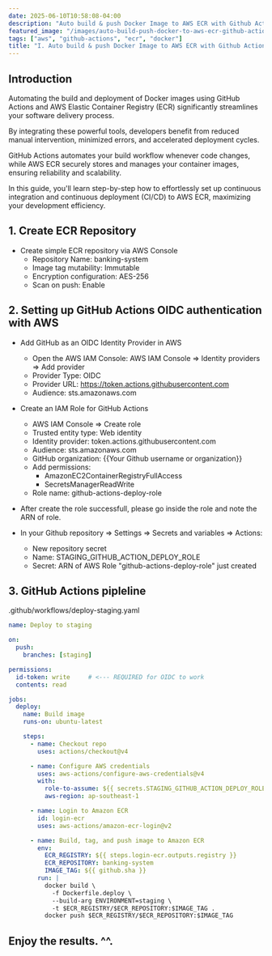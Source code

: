 ```yaml
---
date: 2025-06-10T10:58:08-04:00
description: "Auto build & push Docker Image to AWS ECR with Github Actions"
featured_image: "/images/auto-build-push-docker-to-aws-ecr-github-actions.png"
tags: ["aws", "github-actions", "ecr", "docker"]
title: "I. Auto build & push Docker Image to AWS ECR with Github Actions"
---
```


## Introduction
Automating the build and deployment of Docker images using GitHub Actions and AWS Elastic Container Registry (ECR) significantly streamlines your software delivery process. 

By integrating these powerful tools, developers benefit from reduced manual intervention, minimized errors, and accelerated deployment cycles. 

GitHub Actions automates your build workflow whenever code changes, while AWS ECR securely stores and manages your container images, ensuring reliability and scalability. 

In this guide, you'll learn step-by-step how to effortlessly set up continuous integration and continuous deployment (CI/CD) to AWS ECR, maximizing your development efficiency.

## 1. Create ECR Repository
- Create simple ECR repository via AWS Console
    - Repository Name: banking-system
    - Image tag mutability: Immutable
    - Encryption configuration: AES-256
    - Scan on push: Enable

## 2. Setting up GitHub Actions OIDC authentication with AWS
- Add GitHub as an OIDC Identity Provider in AWS
    - Open the AWS IAM Console: AWS IAM Console => Identity providers => Add provider
    - Provider Type: OIDC
    - Provider URL: https://token.actions.githubusercontent.com
    - Audience: sts.amazonaws.com

- Create an IAM Role for GitHub Actions
    - AWS IAM Console => Create role
    - Trusted entity type: Web identity
    - Identity provider: token.actions.githubusercontent.com
    - Audience: sts.amazonaws.com
    - GitHub organization: {{Your Github username or organization}}
    - Add permissions:
        - AmazonEC2ContainerRegistryFullAccess
        - SecretsManagerReadWrite
    - Role name: github-actions-deploy-role

- After create the role successfull, please go inside the role and note the ARN of role.

- In your Github repository => Settings => Secrets and variables => Actions:
    - New repository secret
    - Name: STAGING_GITHUB_ACTION_DEPLOY_ROLE
    - Secret: ARN of AWS Role "github-actions-deploy-role" just created

## 3. GitHub Actions pipleline
.github/workflows/deploy-staging.yaml
```yaml
name: Deploy to staging

on:
  push:
    branches: [staging]

permissions:
  id-token: write     # <--- REQUIRED for OIDC to work
  contents: read

jobs:
  deploy:
    name: Build image
    runs-on: ubuntu-latest

    steps:
      - name: Checkout repo
        uses: actions/checkout@v4

      - name: Configure AWS credentials
        uses: aws-actions/configure-aws-credentials@v4
        with:
          role-to-assume: ${{ secrets.STAGING_GITHUB_ACTION_DEPLOY_ROLE }}
          aws-region: ap-southeast-1

      - name: Login to Amazon ECR
        id: login-ecr
        uses: aws-actions/amazon-ecr-login@v2

      - name: Build, tag, and push image to Amazon ECR
        env:
          ECR_REGISTRY: ${{ steps.login-ecr.outputs.registry }}
          ECR_REPOSITORY: banking-system
          IMAGE_TAG: ${{ github.sha }}
        run: |
          docker build \
            -f Dockerfile.deploy \
            --build-arg ENVIRONMENT=staging \
            -t $ECR_REGISTRY/$ECR_REPOSITORY:$IMAGE_TAG .
          docker push $ECR_REGISTRY/$ECR_REPOSITORY:$IMAGE_TAG
```

## Enjoy the results. ^^.